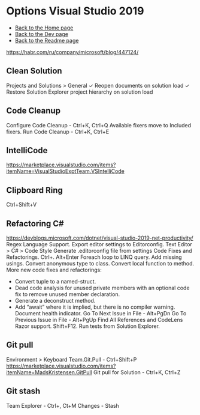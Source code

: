 # Options Visual Studio 2019

- [Back to the Home page](../../README.md)
- [Back to the Dev page](../README.md)
- [Back to the Readme page](README.md)

https://habr.com/ru/company/microsoft/blog/447124/

## Clean Solution
Projects and Solutions > General
✓ Reopen documents on solution load
✓ Restore Solution Explorer project hierarchy on solution load

## Code Cleanup
Configure Code Cleanup - Ctrl+K, Ctrl+Q
Available fixers move to Included fixers.
Run Code Cleanup - Ctrl+K, Ctrl+E

## IntelliCode
https://marketplace.visualstudio.com/items?itemName=VisualStudioExptTeam.VSIntelliCode

## Clipboard Ring
Ctrl+Shift+V

## Refactoring C#
https://devblogs.microsoft.com/dotnet/visual-studio-2019-net-productivity/
Regex Language Support.
Export editor settings to Editorconfig.
Text Editor > C# > Code Style
  Generate .editorconfig file from settings
Code Fixes and Refactorings.
  Ctrl+.
  Alt+Enter
Foreach loop to LINQ query.
Add missing usings.
Convert anonymous type to class.
Convert local function to method.
More new code fixes and refactorings:
  - Convert tuple to a named-struct.
  - Dead code analysis for unused private members with an optional code fix to remove unused member declaration.
  - Generate a deconstruct method.
  - Add “await” where it is implied, but there is no compiler warning.
Document health indicator.
  Go To Next Issue in File - Alt+PgDn
  Go To Previous Issue in File - Alt+PgUp
Find All References and CodeLens Razor support.
  Shift+F12.
Run tests from Solution Explorer.

## Git pull
Environment > Keyboard
Team.Git.Pull - Ctrl+Shift+P
https://marketplace.visualstudio.com/items?itemName=MadsKristensen.GitPull
Git pull for Solution - Ctrl+K, Ctrl+Z

## Git stash
Team Explorer - Ctrl+\, Ct+M
Changes - Stash
